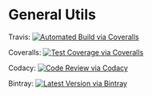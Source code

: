 # General Utils

Travis: [![Automated Build via Coveralls](https://travis-ci.org/AwesomeStuffInTheSky/general-utils.svg)](https://travis-ci.org/AwesomeStuffInTheSky/general-utils)

Coveralls: [![Test Coverage via Coveralls](https://coveralls.io/repos/github/AwesomeStuffInTheSky/general-utils/badge.svg)](https://coveralls.io/github/AwesomeStuffInTheSky/general-utils)

Codacy: [![Code Review via Codacy](https://img.shields.io/codacy/3692e5b7e256495991b8a130dda476b0.svg)](https://www.codacy.com/app/pmig-caleia/general-utils)

Bintray: [![Latest Version via Bintray](https://img.shields.io/bintray/v/pedrocaleia/maven/general-utils.svg)](https://bintray.com/pedrocaleia/maven/general-utils)
